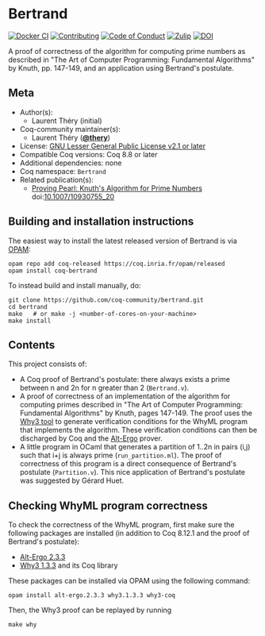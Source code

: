 <!---
This file was generated from `meta.yml`, please do not edit manually.
Follow the instructions on https://github.com/coq-community/templates to regenerate.
--->
# Bertrand

[![Docker CI][docker-action-shield]][docker-action-link]
[![Contributing][contributing-shield]][contributing-link]
[![Code of Conduct][conduct-shield]][conduct-link]
[![Zulip][zulip-shield]][zulip-link]
[![DOI][doi-shield]][doi-link]

[docker-action-shield]: https://github.com/coq-community/bertrand/workflows/Docker%20CI/badge.svg?branch=master
[docker-action-link]: https://github.com/coq-community/bertrand/actions?query=workflow:"Docker%20CI"

[contributing-shield]: https://img.shields.io/badge/contributions-welcome-%23f7931e.svg
[contributing-link]: https://github.com/coq-community/manifesto/blob/master/CONTRIBUTING.md

[conduct-shield]: https://img.shields.io/badge/%E2%9D%A4-code%20of%20conduct-%23f15a24.svg
[conduct-link]: https://github.com/coq-community/manifesto/blob/master/CODE_OF_CONDUCT.md

[zulip-shield]: https://img.shields.io/badge/chat-on%20zulip-%23c1272d.svg
[zulip-link]: https://coq.zulipchat.com/#narrow/stream/237663-coq-community-devs.20.26.20users


[doi-shield]: https://zenodo.org/badge/DOI/10.1007/10930755_20.svg
[doi-link]: https://doi.org/10.1007/10930755_20

A proof of correctness of the algorithm for computing prime
numbers as described in "The Art of Computer Programming:
Fundamental Algorithms" by Knuth, pp. 147-149, and an
application using Bertrand's postulate.


## Meta

- Author(s):
  - Laurent Théry (initial)
- Coq-community maintainer(s):
  - Laurent Théry ([**@thery**](https://github.com/thery))
- License: [GNU Lesser General Public License v2.1 or later](LICENSE)
- Compatible Coq versions: Coq 8.8 or later
- Additional dependencies: none
- Coq namespace: `Bertrand`
- Related publication(s):
  - [Proving Pearl: Knuth's Algorithm for Prime Numbers](https://link.springer.com/chapter/10.1007%2F10930755_20) doi:[10.1007/10930755_20](https://doi.org/10.1007/10930755_20)

## Building and installation instructions

The easiest way to install the latest released version of Bertrand
is via [OPAM](https://opam.ocaml.org/doc/Install.html):

```shell
opam repo add coq-released https://coq.inria.fr/opam/released
opam install coq-bertrand
```

To instead build and install manually, do:

``` shell
git clone https://github.com/coq-community/bertrand.git
cd bertrand
make   # or make -j <number-of-cores-on-your-machine> 
make install
```


## Contents

This project consists of:

- A Coq proof of Bertrand's postulate: there always exists a prime between
  n and 2n for n greater than 2 (`Bertrand.v`).
- A proof of correctness of an implementation of the algorithm for computing primes
  described in "The Art of Computer Programming: Fundamental Algorithms" by Knuth,
  pages 147-149. The proof uses the [Why3 tool](http://why3.lri.fr) to generate
  verification conditions for the WhyML program that implements the algorithm.
  These verification conditions can then be discharged by Coq and the
  [Alt-Ergo](https://alt-ergo.ocamlpro.com) prover.
- A little program in OCaml that generates a partition of 1..2n in pairs (i,j)
  such that i+j is always prime (`run_partition.ml`). The proof of correctness
  of this program is a direct consequence of Bertrand's postulate (`Partition.v`).
  This nice application of Bertrand's postulate was suggested by Gérard Huet.

## Checking WhyML program correctness

To check the correctness of the WhyML program, first make sure
the following packages are installed (in addition to Coq 8.12.1 and
the proof of Bertrand's postulate):

- [Alt-Ergo 2.3.3](https://alt-ergo.ocamlpro.com)
- [Why3 1.3.3](http://why3.lri.fr) and its Coq library

These packages can be installed via OPAM using the following command:
```
opam install alt-ergo.2.3.3 why3.1.3.3 why3-coq
```
Then, the Why3 proof can be replayed by running
```
make why
```

